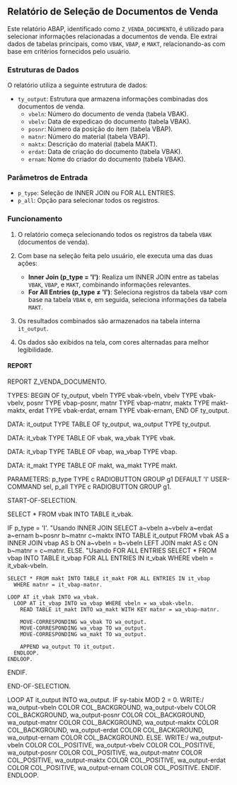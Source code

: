 ## Relatório de Seleção de Documentos de Venda
Este relatório ABAP, identificado como `Z_VENDA_DOCUMENTO`, é utilizado para selecionar informações relacionadas a documentos de venda. Ele extrai dados de tabelas principais, como `VBAK`, `VBAP`, e `MAKT`, relacionando-as com base em critérios fornecidos pelo usuário.

### Estruturas de Dados
O relatório utiliza a seguinte estrutura de dados:
- `ty_output`: Estrutura que armazena informações combinadas dos documentos de venda.
  - `vbeln`: Número do documento de venda (tabela VBAK).
  - `vbelv`: Data de expedicao do documento (tabela VBAK).
  - `posnr`: Número da posição do item (tabela VBAP).
  - `matnr`: Número do material (tabela VBAP).
  - `maktx`: Descrição do material (tabela MAKT).
  - `erdat`: Data de criação do documento (tabela VBAK).
  - `ernam`: Nome do criador do documento (tabela VBAK).

### Parâmetros de Entrada
- `p_type`: Seleção de INNER JOIN ou FOR ALL ENTRIES.
- `p_all`: Opção para selecionar todos os registros.

### Funcionamento
1. O relatório começa selecionando todos os registros da tabela `VBAK` (documentos de venda).

2. Com base na seleção feita pelo usuário, ele executa uma das duas ações:
   - **Inner Join (p_type = 'I')**: Realiza um INNER JOIN entre as tabelas `VBAK`, `VBAP`, e `MAKT`, combinando informações relevantes.
   - **For All Entries (p_type ≠ 'I')**: Seleciona registros da tabela `VBAP` com base na tabela `VBAK` e, em seguida, seleciona informações da tabela `MAKT`.

3. Os resultados combinados são armazenados na tabela interna `it_output`.

4. Os dados são exibidos na tela, com cores alternadas para melhor legibilidade.
#### REPORT

REPORT Z_VENDA_DOCUMENTO.

TYPES: BEGIN OF ty_output,
         vbeln TYPE vbak-vbeln,
         vbelv TYPE vbak-vbelv,
         posnr TYPE vbap-posnr,
         matnr TYPE vbap-matnr,
         maktx TYPE makt-maktx,
         erdat TYPE vbak-erdat,
         ernam TYPE vbak-ernam,
       END OF ty_output.

DATA: it_output TYPE TABLE OF ty_output,
      wa_output TYPE ty_output.

DATA: it_vbak TYPE TABLE OF vbak,
      wa_vbak TYPE vbak.

DATA: it_vbap TYPE TABLE OF vbap,
      wa_vbap TYPE vbap.

DATA: it_makt TYPE TABLE OF makt,
      wa_makt TYPE makt.

PARAMETERS: p_type TYPE c RADIOBUTTON GROUP g1 DEFAULT 'I' USER-COMMAND sel,
            p_all  TYPE c RADIOBUTTON GROUP g1.

START-OF-SELECTION.

  SELECT * FROM vbak INTO TABLE it_vbak.

  IF p_type = 'I'. "Usando INNER JOIN
    SELECT a~vbeln a~vbelv a~erdat a~ernam
           b~posnr b~matnr c~maktx
      INTO TABLE it_output
      FROM vbak AS a
           INNER JOIN vbap AS b ON a~vbeln = b~vbeln
           LEFT JOIN makt AS c ON b~matnr = c~matnr.
  ELSE. "Usando FOR ALL ENTRIES
    SELECT * FROM vbap INTO TABLE it_vbap FOR ALL ENTRIES IN it_vbak
      WHERE vbeln = it_vbak-vbeln.

    SELECT * FROM makt INTO TABLE it_makt FOR ALL ENTRIES IN it_vbap
      WHERE matnr = it_vbap-matnr.

    LOOP AT it_vbak INTO wa_vbak.
      LOOP AT it_vbap INTO wa_vbap WHERE vbeln = wa_vbak-vbeln.
        READ TABLE it_makt INTO wa_makt WITH KEY matnr = wa_vbap-matnr.

        MOVE-CORRESPONDING wa_vbak TO wa_output.
        MOVE-CORRESPONDING wa_vbap TO wa_output.
        MOVE-CORRESPONDING wa_makt TO wa_output.

        APPEND wa_output TO it_output.
      ENDLOOP.
    ENDLOOP.

  ENDIF.

END-OF-SELECTION.

  LOOP AT it_output INTO wa_output.
    IF sy-tabix MOD 2 = 0.
      WRITE:/ wa_output-vbeln COLOR COL_BACKGROUND,
              wa_output-vbelv COLOR COL_BACKGROUND,
              wa_output-posnr COLOR COL_BACKGROUND,
              wa_output-matnr COLOR COL_BACKGROUND,
              wa_output-maktx COLOR COL_BACKGROUND,
              wa_output-erdat COLOR COL_BACKGROUND,
              wa_output-ernam COLOR COL_BACKGROUND.
    ELSE.
      WRITE:/ wa_output-vbeln COLOR COL_POSITIVE,
              wa_output-vbelv COLOR COL_POSITIVE,
              wa_output-posnr COLOR COL_POSITIVE,
              wa_output-matnr COLOR COL_POSITIVE,
              wa_output-maktx COLOR COL_POSITIVE,
              wa_output-erdat COLOR COL_POSITIVE,
              wa_output-ernam COLOR COL_POSITIVE.
    ENDIF.
  ENDLOOP.

